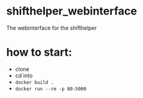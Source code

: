 # shifthelper_webinterface
The webinterface for the shifthelper


# how to start:

 - clone
 - cd into 
 - `docker build .`
 - `docker run --rm -p 80:5000`

